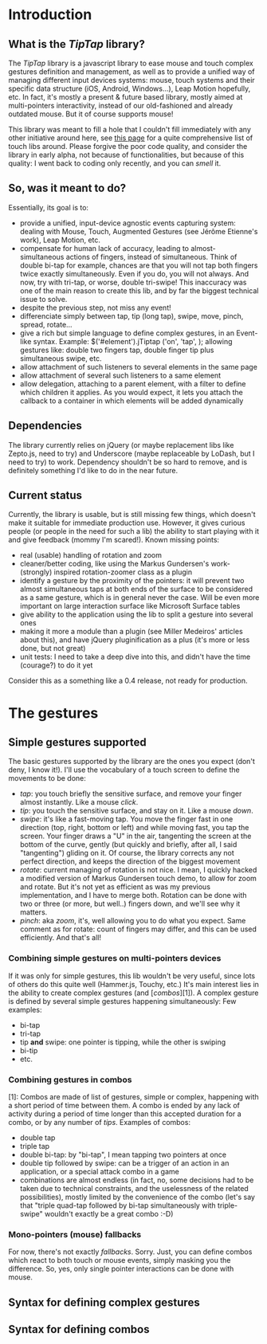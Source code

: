 # Introduction
## What is the _TipTap_ library?

The _TipTap_ library is a javascript library to ease mouse and touch complex gestures definition and management, as well
as to provide a unified way of managing different input devices systems: mouse, touch systems and their specific data
structure (iOS, Android, Windows...), Leap Motion hopefully, etc. In fact, it's mostly a present & future based library,
mostly aimed at multi-pointers interactivity, instead of our old-fashioned and already outdated mouse. But it of course
supports mouse!

This library was meant to fill a hole that I couldn't fill immediately with any other initiative around here,
see [this page](https://github.com/bebraw/jswiki/wiki/Touch) for a quite comprehensive list of touch libs around.
Please forgive the poor code quality, and consider the library in early alpha, not because of functionalities, but
because of this quality: I went back to coding only recently, and you can _smell_ it.  

## So, was it meant to do?
Essentially, its goal is to:
* provide a unified, input-device agnostic events capturing system: dealing with Mouse, Touch, Augmented Gestures
	(see Jérôme Etienne's work), Leap Motion, etc.
* compensate for human lack of accuracy, leading to almost-simultaneous actions of fingers, instead of simultaneous.
	Think of double bi-tap for example, chances are that you will not tap both fingers twice exactly simultaneously.
	Even if you do, you will not always. And now, try with tri-tap, or worse, double tri-swipe! This inaccuracy was one of
	the main reason to create this lib, and by far the biggest technical issue to solve.
* despite the previous step, not miss any event! 
* differenciate simply between tap, tip (long tap), swipe, move, pinch, spread, rotate...
* give a rich but simple language to define complex gestures, in an Event-like syntax. Example:
	$('#element').jTiptap ('on', 'tap', <callback>);
	allowing gestures like: double two fingers tap, double finger tip plus simultaneous swipe, etc.
* allow attachment of such listeners to several elements in the same page
* allow attachment of several such listeners to a same element
* allow delegation, attaching to a parent element, with a filter to define which children it applies. As you would expect,
	it lets you attach the callback to a container in which elements will be added dynamically

## Dependencies
The library currently relies on jQuery (or maybe replacement libs like Zepto.js, need to try) and Underscore (maybe
replaceable by LoDash, but I need to try) to work. Dependency shouldn't be so hard to remove, and is definitely something
I'd like to do in the near future.

## Current status
Currently, the library is usable, but is still missing few things, which doesn't make it suitable for immediate production
use. However, it gives curious people (or people in the need for such a lib) the ability to start playing with it and give
feedback (mommy I'm scared!). Known missing points:
* real (usable) handling of rotation and zoom
* cleaner/better coding, like using the Markus Gundersen's work-(strongly) inspired rotation-zoomer class as a plugin
* identify a gesture by the proximity of the pointers: it will prevent two almost simultaneous taps at both ends of the
	surface to be considered as a same gesture, which is in general never the case. Will be even more important on large
	interaction surface like Microsoft Surface tables
* give ability to the application using the lib to split a gesture into several ones
* making it more a module than a plugin (see Miller Medeiros' articles about this), and have jQuery pluginification as
	a plus (it's more or less done, but not great)
* unit tests: I need to take a deep dive into this, and didn't have the time (courage?) to do it yet

Consider this as a something like a 0.4 release, not ready for production.

# The gestures

## Simple gestures supported
The basic gestures supported by the library are the ones you expect (don't deny, I know it!). I'll use the vocabulary of
a touch screen to define the movements to be done:
- _tap_: you touch briefly the sensitive surface, and remove your finger almost instantly. Like a mouse _click_.
- _tip_: you touch the sensitive surface, and stay on it. Like a mouse _down_.
- _swipe_: it's like a fast-moving tap. You move the finger fast in one direction (top, right, bottom or left) and while
	moving fast, you tap the screen. Your finger draws a "U" in the air, tangenting the screen at the bottom of the curve,
	gently (but quickly and briefly, after all, I said "tangenting") gliding on it. Of course, the library corrects any not
	perfect direction, and keeps the direction of the biggest movement
- _rotate_: current managing of rotation is not nice. I mean, I quickly hacked a modified version of Markus Gundersen
	touch demo, to allow for zoom and rotate. But it's not yet as efficient as was my previous implementation, and I have
	to merge both. Rotation can be done with two or three (or more, but well..) fingers down, and we'll see why it matters.
- _pinch_: aka _zoom_, it's, well allowing you to do what you expect. Same comment as for rotate: count of fingers may
	differ, and this can be used efficiently.
And that's all!

### Combining simple gestures on multi-pointers devices
If it was only for simple gestures, this lib wouldn't be very useful, since lots of others do this quite well (Hammer.js,
Touchy, etc.) It's main interest lies in the ability to create complex gestures (and [_combos_][1]). A complex gesture
is defined by several simple gestures happening simultaneously:
Few examples:
- bi-tap
- tri-tap
- tip **and** swipe: one pointer is tipping, while the other is swiping
- bi-tip
- etc.

### Combining gestures in combos
[1]: Combos are made of list of gestures, simple or complex, happening with a short period of time between them. A combo is
ended by any lack of activity during a period of time longer than this accepted duration for a combo, or by any number
of _tips_. Examples of combos:
- double tap
- triple tap
- double bi-tap: by "bi-tap", I mean tapping two pointers at once
- double tip followed by swipe: can be a trigger of an action in an application, or a special attack combo in a game
- combinations are almost endless (in fact, no, some decisions had to be taken due to technical constraints, and
	the uselessness of the related possibilities), mostly limited by the convenience of the combo (let's say that "triple
quad-tap followed by bi-tap simultaneously with triple-swipe" wouldn't exactly be a great combo :-D)

### Mono-pointers (mouse) fallbacks
For now, there's not exactly _fallbacks_. Sorry. Just, you can define combos which react to both touch or mouse events,
simply masking you the difference. So, yes, only single pointer interactions can be done with mouse.

## Syntax for defining complex gestures


## Syntax for defining combos
